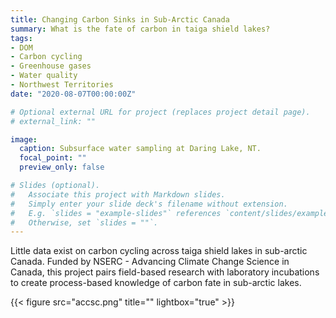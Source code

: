 ```yaml
---
title: Changing Carbon Sinks in Sub-Arctic Canada
summary: What is the fate of carbon in taiga shield lakes?
tags:
- DOM
- Carbon cycling
- Greenhouse gases
- Water quality
- Northwest Territories
date: "2020-08-07T00:00:00Z"

# Optional external URL for project (replaces project detail page).
# external_link: ""

image:
  caption: Subsurface water sampling at Daring Lake, NT.
  focal_point: ""
  preview_only: false

# Slides (optional).
#   Associate this project with Markdown slides.
#   Simply enter your slide deck's filename without extension.
#   E.g. `slides = "example-slides"` references `content/slides/example-slides.md`.
#   Otherwise, set `slides = ""`.
---
```


Little data exist on carbon cycling across taiga shield lakes in sub-arctic Canada. Funded by NSERC - Advancing Climate Change Science in Canada, this project pairs field-based research with laboratory incubations to create process-based knowledge of carbon fate in sub-arctic lakes.

{{< figure src="accsc.png" title="" lightbox="true" >}}
